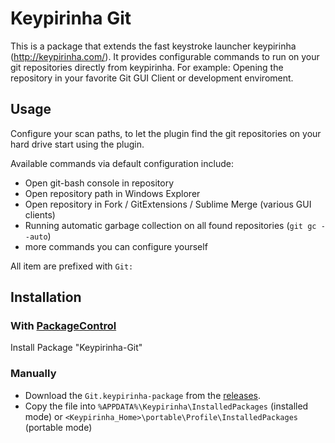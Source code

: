 # Keypirinha Git

This is a package that extends the fast keystroke launcher keypirinha
(<http://keypirinha.com/>). It provides configurable commands to run on your git
repositories directly from keypirinha. For example: Opening the repository in
your favorite Git GUI Client or development enviroment.

## Usage

Configure your scan paths, to let the plugin find the git repositories on your
hard drive start using the plugin.

Available commands via default configuration include:

* Open git-bash console in repository
* Open repository path in Windows Explorer
* Open repository in Fork / GitExtensions / Sublime Merge (various GUI clients)
* Running automatic garbage collection on all found repositories (`git gc --auto`)
* more commands you can configure yourself

All item are prefixed with `Git:`

## Installation

### With [PackageControl](https://github.com/ueffel/Keypirinha-PackageControl)

Install Package "Keypirinha-Git"

### Manually

* Download the `Git.keypirinha-package` from the
  [releases](https://github.com/ueffel/Keypirinha-Git/releases/latest).
* Copy the file into `%APPDATA%\Keypirinha\InstalledPackages` (installed mode) or
  `<Keypirinha_Home>\portable\Profile\InstalledPackages` (portable mode)
